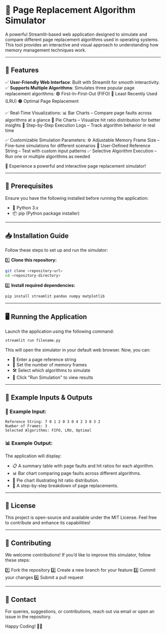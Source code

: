 # 📌 Page Replacement Algorithm Simulator

A powerful Streamlit-based web application designed to simulate and compare different page replacement algorithms used in operating systems. This tool provides an interactive and visual approach to understanding how memory management techniques work.

---

## 🚀 Features

✅ **User-Friendly Web Interface**: Built with Streamlit for smooth interactivity.
✅ **Supports Multiple Algorithms**: Simulates three popular page replacement algorithms:
  🟢 First-In-First-Out (FIFO)
🔵 Least Recently Used (LRU)
🟠 Optimal Page Replacement

✅ Real-Time Visualizations:
📊 Bar Charts – Compare page faults across algorithms at a glance
🎯 Pie Charts – Visualize hit ratio distribution for better insights
📄 Step-by-Step Execution Logs – Track algorithm behavior in real time

✅ Customizable Simulation Parameters:
⚙️ Adjustable Memory Frame Size – Fine-tune simulations for different scenarios
📜 User-Defined Reference String – Test with custom input patterns
✅ Selective Algorithm Execution – Run one or multiple algorithms as needed

🚀 Experience a powerful and interactive page replacement simulator!

---

## 📌 Prerequisites

Ensure you have the following installed before running the application:

- 🐍 Python 3.x
- 📦 pip (Python package installer)

---

## 📥 Installation Guide

Follow these steps to set up and run the simulator:

1️⃣ **Clone this repository:**
```bash
git clone <repository-url>
cd <repository-directory>
```

2️⃣ **Install required dependencies:**
```bash
pip install streamlit pandas numpy matplotlib
```

---

## 🖥️ Running the Application

Launch the application using the following command:
```bash
streamlit run filename.py
```

This will open the simulator in your default web browser. Now, you can:
- 🔢 Enter a page reference string
- 📏 Set the number of memory frames
- 🛠️ Select which algorithms to simulate
- 🚀 Click "Run Simulation" to view results

---

## 🔎 Example Inputs & Outputs

### 🎯 Example Input:
```
Reference String: 7 0 1 2 0 3 0 4 2 3 0 3 2
Number of Frames: 3
Selected Algorithms: FIFO, LRU, Optimal
```

### 📊 Example Output:
The application will display:
- 📋 A summary table with page faults and hit ratios for each algorithm.
- 📊 Bar chart comparing page faults across different algorithms.
- 🎯 Pie chart illustrating hit ratio distribution.
- 📝 A step-by-step breakdown of page replacements.

---

## 📜 License

This project is open-source and available under the MIT License. Feel free to contribute and enhance its capabilities!

---

## 🤝 Contributing

We welcome contributions! If you’d like to improve this simulator, follow these steps:

1️⃣ Fork the repository
2️⃣ Create a new branch for your feature
3️⃣ Commit your changes
4️⃣ Submit a pull request

---

## 📧 Contact

For queries, suggestions, or contributions, reach out via email or open an issue in the repository.

Happy Coding! 🎉🚀

